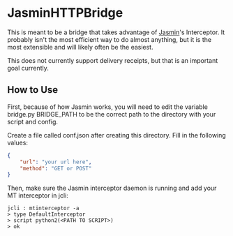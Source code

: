 # JasminHTTPBridge

This is meant to be a bridge that takes advantage of [Jasmin](https://github.com/jookies/jasmin)'s Interceptor. It probably isn't the most efficient way to do almost anything, but it is the most extensible and will likely often be the easiest.

This does not currently support delivery receipts, but that is an important goal currently.

## How to Use

First, because of how Jasmin works, you will need to edit the variable bridge.py BRIDGE_PATH to be the correct path to the directory with your script and config.

Create a file called conf.json after creating this directory. Fill in the following values:

```json
{
    "url": "your url here",
    "method": "GET or POST"
}
```

Then, make sure the Jasmin interceptor daemon is running and add your MT interceptor in jcli:

```
jcli : mtinterceptor -a
> type DefaultInterceptor
> script python2(<PATH TO SCRIPT>)
> ok
```
